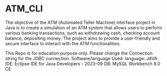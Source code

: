 # ATM_CLI

The objective of the ATM (Automated Teller Machine) interface project in Java is to create a simulation of an ATM system that allows users to perform various banking transactions, such as withdrawing cash, checking account balance, depositing money. The project aims to provide a user-friendly and secure interface to interact with the ATM functionalities.

This Repo is for education purpose only.
Please change the Connection string for the JDBC connection.
Software/language Used:
language: JAVA
IDE:      Eclipse IDE for Java Developers - 2023-09
DB:       MySQL Workbench 8.0 CE

